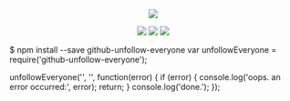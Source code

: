 <p align="center">
<img src=https://gifcity.carrd.co/assets/images/gallery132/cf0b0dff.gif?v=7421cb56 > 

<p align="center"> <img src=https://gifcity.carrd.co/assets/images/gallery14/94d8a931.gif?v=d32b0bb8 > <img src=https://gifcity.carrd.co/assets/images/gallery14/f5d4f615.gif?v=7421cb56 >
<img src=https://gifcity.carrd.co/assets/images/gallery14/a2ab3737.gif?v=7421cb56 >

$ npm install --save github-unfollow-everyone
var unfollowEveryone = require('github-unfollow-everyone');

unfollowEveryone('<ukestiel>', '<Sema25112009>', function(error) {
  if (error) {
    console.log('oops. an error occurred:', error);
    return;
  }
  console.log('done.');
});
